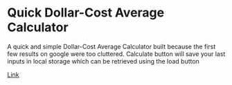 # Quick Dollar-Cost Average Calculator

A quick and simple Dollar-Cost Average Calculator built because the first few results on google were too cluttered. 
Calculate button will save your last inputs in local storage which can be retrieved using the load button

[Link](https://brave-hugle-d9bd93.netlify.app/)
